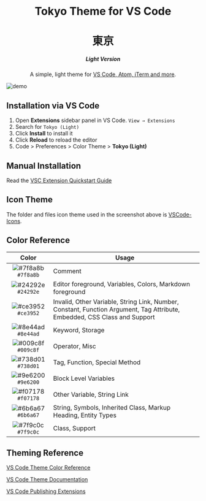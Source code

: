 <!-- <p align="center">
  <img alt="Tokyo Logo" src="https://raw.githubusercontent.com/Salah-Akil/darkreader-vscode-light/master/images/logo.png" width="100" />
</p> -->
<h1 align="center">
  Tokyo Theme for VS Code
</h1>
<h1 align="center">東京</h1>
<h5 align="center">
  Light Version
</h5>
<p align="center">
  A simple, light theme for <a href="https://google.com/">VS Code, Atom, iTerm and more</a>.
</p>

![demo](https://github.com/Salah-Akil/tokyo-vscode-light/blob/master/images/vscode.png?raw=true)

## Installation via VS Code

1. Open **Extensions** sidebar panel in VS Code. `View → Extensions`
2. Search for `Tokyo (Light)`
3. Click **Install** to install it
4. Click **Reload** to reload the editor
5. Code > Preferences > Color Theme > **Tokyo (Light)**

## Manual Installation

Read the [VSC Extension Quickstart Guide](https://github.com/Salah-Akil/darkreader-vscode-light/blob/master/vsc-extension-quickstart.md)

## Icon Theme

The folder and files icon theme used in the screenshot above is [VSCode-Icons](https://marketplace.visualstudio.com/items?itemName=vscode-icons-team.vscode-icons).

## Color Reference

|                               Color                                | Usage                                           |
| :----------------------------------------------------------------: | ----------------------------------------------- |
| ![#7f8a8b](https://via.placeholder.com/10/7f8a8b?text=+) `#7f8a8b` | Comment          |
| ![#24292e](https://via.placeholder.com/10/24292e?text=+) `#24292e` | Editor foreground, Variables, Colors, Markdown foreground         |
| ![#ce3952](https://via.placeholder.com/10/ce3952?text=+) `#ce3952` | Invalid, Other Variable, String Link, Number, Constant, Function Argument, Tag Attribute, Embedded, CSS Class and Support                          |
| ![#8e44ad](https://via.placeholder.com/10/8e44ad?text=+) `#8e44ad` | Keyword, Storage                       |
| ![#009c8f](https://via.placeholder.com/10/009c8f?text=+) `#009c8f` | Operator, Misc |
| ![#738d01](https://via.placeholder.com/10/738d01?text=+) `#738d01` | Tag, Function, Special Method                 |
| ![#9e6200](https://via.placeholder.com/10/9e6200?text=+) `#9e6200` | Block Level Variables                 |
| ![#f07178](https://via.placeholder.com/10/f07178?text=+) `#f07178` | Other Variable, String Link                 |
| ![#6b6a67](https://via.placeholder.com/10/6b6a67?text=+) `#6b6a67` | String, Symbols, Inherited Class, Markup Heading, Entity Types                |
| ![#7f9c0c](https://via.placeholder.com/10/7f9c0c?text=+) `#7f9c0c` | Class, Support                |


## Theming Reference

[VS Code Theme Color Reference](https://code.visualstudio.com/docs/getstarted/theme-color-reference)

[VS Code Theme Documentation](https://code.visualstudio.com/docs/extensions/themes-snippets-colorizers)

[VS Code Publishing Extensions](https://code.visualstudio.com/docs/extensions/publish-extension)

<!-- 
## Shameless Plug

Tokyo Light theme is also available for [Atom, iTerm, and more!](https://google.com/). -->
